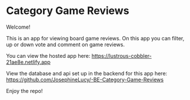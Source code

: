 # Category Game Reviews

Welcome!

This is an app for viewing board game reviews. On this app you can filter, up or down vote and comment on game reviews.

You can view the hosted app here: https://lustrous-cobbler-21ae8e.netlify.app

View the database and api set up in the backend for this app here: https://github.com/JosephineLucy/-BE-Category-Game-Reviews

Enjoy the repo!
